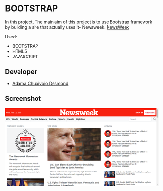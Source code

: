 # BOOTSTRAP

In this project, The main aim of this project is to use Bootstrap framework by building a site that actually uses it- Newsweek.
[NewsWeek ](https://www.newsweek.com/)

Used:
 * BOOTSTRAP
 * HTML5
 * JAVASCRIPT
 
 
 
 
## Developer

 * [Adama Chubiyojo Desmond](https://github.com/kobiyoyo)


## Screenshot

![screenshot](images/screenshot.png) 

